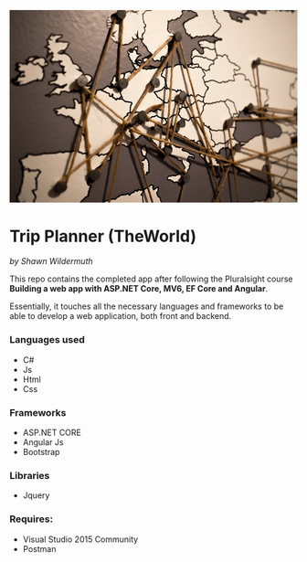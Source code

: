 ![](https://github.com/Larru650/Trip-Planner/blob/master/world-1264062_1920.jpg)

# Trip Planner (TheWorld)

_by Shawn Wildermuth_


This repo contains the completed app after following the Pluralsight course **Building a web app with ASP.NET Core, MV6, EF Core and Angular**.

Essentially, it touches all the necessary languages and frameworks to be able to develop a web application, both front and backend.

### Languages used

* C#
* Js
* Html
* Css



### Frameworks

* ASP.NET CORE
* Angular Js
* Bootstrap


### Libraries

* Jquery


### Requires:
* Visual Studio 2015 Community
* Postman

